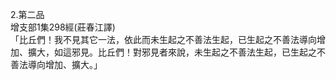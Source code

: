 2.第二品  
增支部1集298經(莊春江譯)  
「比丘們！我不見其它一法，依此而未生起之不善法生起，已生起之不善法導向增加、擴大，如這邪見。比丘們！對邪見者來說，未生起之不善法生起，已生起之不善法導向增加、擴大。」  
  
  

